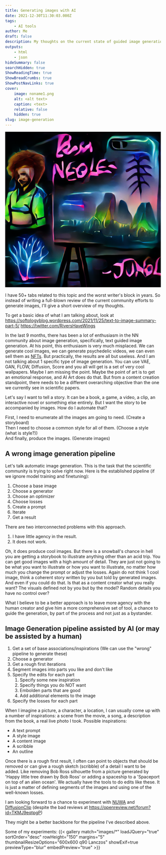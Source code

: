 ```yaml
---
title: Generating images with AI
date: 2021-12-30T11:30:03.000Z
tags:
    - AI tools
author: Me
draft: false
description: My thoughts on the current state of guided image generation
outputs:
    - html
    - json
hideSummary: false
searchHidden: true
ShowReadingTime: true
ShowBreadCrumbs: true
ShowPostNavLinks: true
cover:
    image: noname1.png
    alt: <alt text>
    caption: <text>
    relative: false
    hidden: true
slug: image-generation
---
```

![Neon jungle drawn by Bob Ross](noname1.png)

I have 50+ tabs related to this topic and the worst writer's block in years. So instead of writing a full-blown review of the current community efforts to generate images, I'll give a short overview of my thoughts.

To get a basic idea of what I am talking about, look at
https://softologyblog.wordpress.com/2021/11/25/text-to-image-summary-part-5/
https://twitter.com/RiversHaveWings

In the last 9 months, there has been a lot of enthusiasm in the NN community about image generation, specifically, text guided image generation. At his point, this enthusiasm is very much misplaced. We can generate cool images, we can generate psychedelic videos, we can even sell them as [NFTs](https://opensea.io/assets/matic/0x2953399124f0cbb46d2cbacd8a89cf0599974963/36233343970742020275838041650246655519565049475370947438745134314357604220929). But practically, the results are all but useless. And I am not talking about 1 specific type of image generation. You can use VAE, GAN, FLOW, Diffusion, Score and you all will get is a set of very cool wallpapers. Maybe I am missing the point. Maybe the point of art is to get an emotional response, and AI Art does do that. But from a content creation standpoint, there needs to be a different overarching objective than the one we currently see in scientific papers. 

Let's say I want to tell a story. It can be a book, a game, a video, a clip, an interactive novel or something else entirely. But I want the story to be accompanied by images. How do I automate that?

First, I need to enumerate all the images am going to need. (Create a storyboard)  
Then I need to choose a common style for all of them. (Choose a style (what is style?))  
And finally, produce the images. (Generate images)  

## A wrong image generation pipeline
Let's talk automatic image generation. This is the task that the scientific community is trying to solve right now. 
Here is the established pipeline (if we ignore model training and finetuning):

1. Choose a base image
1. Choose a generator
1. Choose an optimizer
1. Choose losses
1. Create a prompt
1. Iterate
1. Get a result

There are two interconnected problems with this approach. 
1. I have little agency in the result.
1. It does not work.

Oh, it does produce cool images. But there is a snowball's chance in hell you are getting a storybook to illustrate anything other than an acid trip. You can get good images with a high amount of detail. They are just not going to be what you want to illustrate or how you want to illustrate, no matter how much you change the prompt or adjust the losses. Again do not think 1 cool image, think a coherent story written by you but told by generated images.
And even if you could do that. Is that as a content creator what you really want? The visuals defined not by you but by the model? Random details you have no control over? 

What I believe to be a better approach is to leave more agency with the human creator and give him a more comprehensive set of tool, a chance to guide the generation, by part of the process and not just as a bystander.


## Image Generation pipeline assisted by AI (or may be assisted by a human)

1. Get a set of base associations/inspirations (We can use the "wrong" pipeline to generate these)
1. Choose a generator
1. Get a rough first iterations
1. Segment images into parts you like and don't like
1. Specify the edits for each part
    1. Specify some new inspiration
    1. Specify things you do NOT want
    1. Embolden parts that are good
    1. Add additional elements to the image
1. Specify the losses for each part

When I imagine a picture, a character, a location, I can usually come up with a number of inspirations: a scene from the movie, a song, a description from the book, a real live photo I took. 
Possible inspirations:
* A text prompt
* A style image
* A content image
* A scribble
* An outline

Once there is a rough first result, I often can point to objects that should be removed or can give a rough sketch (scribble) of a detail I want to be added. Like removing Bob Ross silhouette from a picture generated by 'Happy little tree drawn by Bob Ross' or adding a spaceship to a 'Spaceport on top of an alien ocean'. We actually have the tools to do edits like these. It is just a matter of defining segments of the images and using one of the well-known losses.

I am looking forward to a chance to experiment with [NUWA](https://github.com/microsoft/NUWA) and [DiffusionClip](https://arxiv.org/abs/2110.02711) (despite the bad reviews at https://openreview.net/forum?id=TKMJ9eqtpgP) 

They might be a better backbone for the pipeline I've described above.


Some of my experiments:
{{< gallery match="images/*" loadJQuery="true"  sortOrder="desc" rowHeight="150" margins="5" thumbnailResizeOptions="600x600 q90 Lanczos" showExif=true previewType="blur" embedPreview="true" >}}




